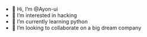 - 👋 Hi, I’m @Ayon-ui
- 👀 I’m interested in hacking
- 🌱 I’m currently learning python
- 💞️ I’m looking to collaborate on a big dream company
  <!---
Ayon-ui/Ayon-ui is a ✨ special ✨ repository because its `README.md` (this file) appears on your GitHub profile.
You can click the Preview link to take a look at your changes.
--->
